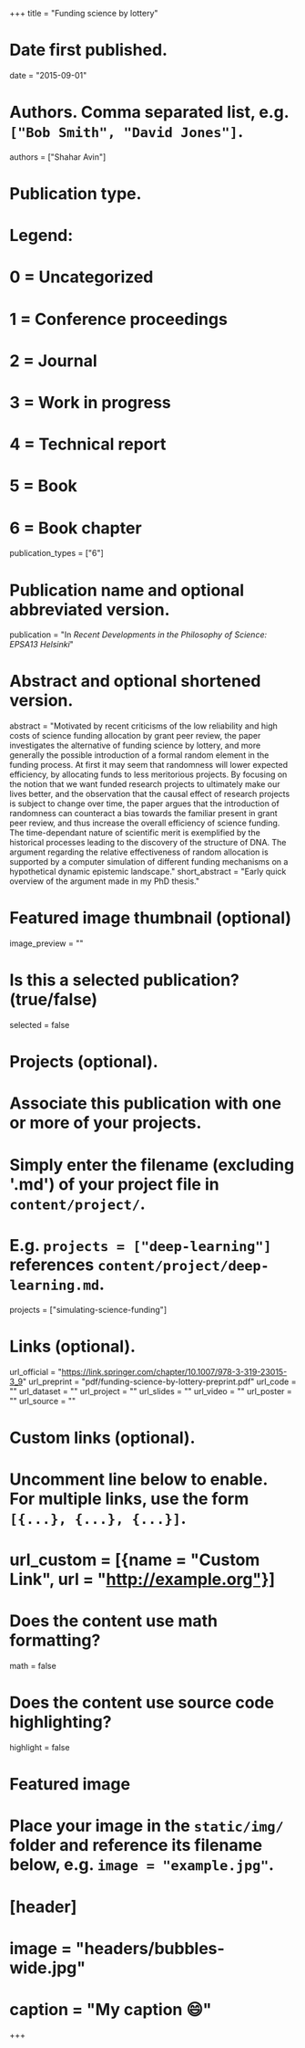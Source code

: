 +++
title = "Funding science by lottery"

# Date first published.
date = "2015-09-01"

# Authors. Comma separated list, e.g. `["Bob Smith", "David Jones"]`.
authors = ["Shahar Avin"]

# Publication type.
# Legend:
# 0 = Uncategorized
# 1 = Conference proceedings
# 2 = Journal
# 3 = Work in progress
# 4 = Technical report
# 5 = Book
# 6 = Book chapter
publication_types = ["6"]

# Publication name and optional abbreviated version.
publication = "In *Recent Developments in the Philosophy of Science: EPSA13 Helsinki*"

# Abstract and optional shortened version.
abstract = "Motivated by recent criticisms of the low reliability and high costs of science funding allocation by grant peer review, the paper investigates the alternative of funding science by lottery, and more generally the possible introduction of a formal random element in the funding process. At first it may seem that randomness will lower expected efficiency, by allocating funds to less meritorious projects. By focusing on the notion that we want funded research projects to ultimately make our lives better, and the observation that the causal effect of research projects is subject to change over time, the paper argues that the introduction of randomness can counteract a bias towards the familiar present in grant peer review, and thus increase the overall efficiency of science funding. The time-dependant nature of scientific merit is exemplified by the historical processes leading to the discovery of the structure of DNA. The argument regarding the relative effectiveness of random allocation is supported by a computer simulation of different funding mechanisms on a hypothetical dynamic epistemic landscape."
short_abstract = "Early quick overview of the argument made in my PhD thesis."

# Featured image thumbnail (optional)
image_preview = ""

# Is this a selected publication? (true/false)
selected = false

# Projects (optional).
#   Associate this publication with one or more of your projects.
#   Simply enter the filename (excluding '.md') of your project file in `content/project/`.
#   E.g. `projects = ["deep-learning"]` references `content/project/deep-learning.md`.
projects = ["simulating-science-funding"]

# Links (optional).
url_official = "https://link.springer.com/chapter/10.1007/978-3-319-23015-3_9"
url_preprint = "pdf/funding-science-by-lottery-preprint.pdf"
url_code = ""
url_dataset = ""
url_project = ""
url_slides = ""
url_video = ""
url_poster = ""
url_source = ""

# Custom links (optional).
#   Uncomment line below to enable. For multiple links, use the form `[{...}, {...}, {...}]`.
# url_custom = [{name = "Custom Link", url = "http://example.org"}]

# Does the content use math formatting?
math = false

# Does the content use source code highlighting?
highlight = false

# Featured image
# Place your image in the `static/img/` folder and reference its filename below, e.g. `image = "example.jpg"`.
# [header]
# image = "headers/bubbles-wide.jpg"
# caption = "My caption 😄"

+++

